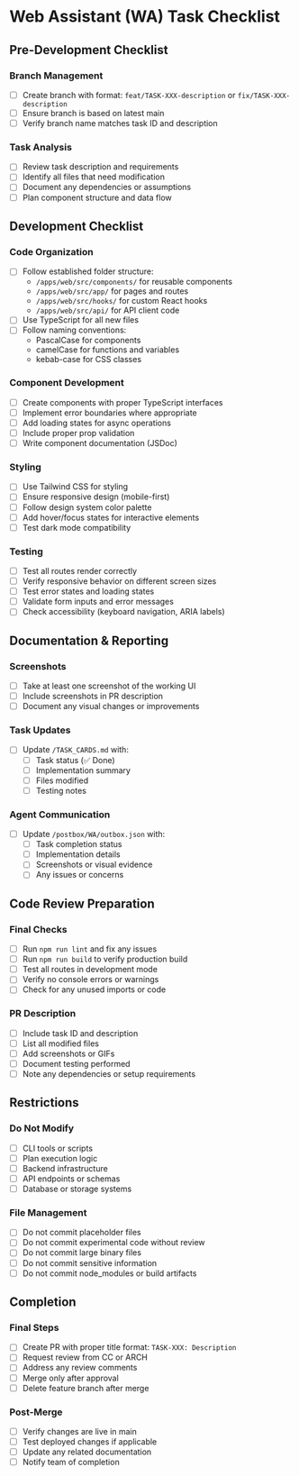 # Web Assistant (WA) Task Checklist

## Pre-Development Checklist

### Branch Management
- [ ] Create branch with format: `feat/TASK-XXX-description` or `fix/TASK-XXX-description`
- [ ] Ensure branch is based on latest main
- [ ] Verify branch name matches task ID and description

### Task Analysis
- [ ] Review task description and requirements
- [ ] Identify all files that need modification
- [ ] Document any dependencies or assumptions
- [ ] Plan component structure and data flow

## Development Checklist

### Code Organization
- [ ] Follow established folder structure:
  - `/apps/web/src/components/` for reusable components
  - `/apps/web/src/app/` for pages and routes
  - `/apps/web/src/hooks/` for custom React hooks
  - `/apps/web/src/api/` for API client code
- [ ] Use TypeScript for all new files
- [ ] Follow naming conventions:
  - PascalCase for components
  - camelCase for functions and variables
  - kebab-case for CSS classes

### Component Development
- [ ] Create components with proper TypeScript interfaces
- [ ] Implement error boundaries where appropriate
- [ ] Add loading states for async operations
- [ ] Include proper prop validation
- [ ] Write component documentation (JSDoc)

### Styling
- [ ] Use Tailwind CSS for styling
- [ ] Ensure responsive design (mobile-first)
- [ ] Follow design system color palette
- [ ] Add hover/focus states for interactive elements
- [ ] Test dark mode compatibility

### Testing
- [ ] Test all routes render correctly
- [ ] Verify responsive behavior on different screen sizes
- [ ] Test error states and loading states
- [ ] Validate form inputs and error messages
- [ ] Check accessibility (keyboard navigation, ARIA labels)

## Documentation & Reporting

### Screenshots
- [ ] Take at least one screenshot of the working UI
- [ ] Include screenshots in PR description
- [ ] Document any visual changes or improvements

### Task Updates
- [ ] Update `/TASK_CARDS.md` with:
  - [ ] Task status (✅ Done)
  - [ ] Implementation summary
  - [ ] Files modified
  - [ ] Testing notes

### Agent Communication
- [ ] Update `/postbox/WA/outbox.json` with:
  - [ ] Task completion status
  - [ ] Implementation details
  - [ ] Screenshots or visual evidence
  - [ ] Any issues or concerns

## Code Review Preparation

### Final Checks
- [ ] Run `npm run lint` and fix any issues
- [ ] Run `npm run build` to verify production build
- [ ] Test all routes in development mode
- [ ] Verify no console errors or warnings
- [ ] Check for any unused imports or code

### PR Description
- [ ] Include task ID and description
- [ ] List all modified files
- [ ] Add screenshots or GIFs
- [ ] Document testing performed
- [ ] Note any dependencies or setup requirements

## Restrictions

### Do Not Modify
- [ ] CLI tools or scripts
- [ ] Plan execution logic
- [ ] Backend infrastructure
- [ ] API endpoints or schemas
- [ ] Database or storage systems

### File Management
- [ ] Do not commit placeholder files
- [ ] Do not commit experimental code without review
- [ ] Do not commit large binary files
- [ ] Do not commit sensitive information
- [ ] Do not commit node_modules or build artifacts

## Completion

### Final Steps
- [ ] Create PR with proper title format: `TASK-XXX: Description`
- [ ] Request review from CC or ARCH
- [ ] Address any review comments
- [ ] Merge only after approval
- [ ] Delete feature branch after merge

### Post-Merge
- [ ] Verify changes are live in main
- [ ] Test deployed changes if applicable
- [ ] Update any related documentation
- [ ] Notify team of completion 